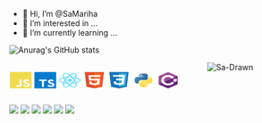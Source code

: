 - 👋 Hi, I’m @SaMariha
- 👀 I’m interested in ...
- 🌱 I’m currently learning ...



![Anurag's GitHub stats](https://github-readme-stats.vercel.app/api/top-langs/?username=SaMariha&show_icons=true&theme=radical)

<img align="right" alt="Sa-Drawn" height="140" width="150"  src="https://lh3.googleusercontent.com/pw/ADCreHckE_EKCecUM4Qt3rLK3XoJAroJ8D-IjwKWgf2qfRqrzt786N_oi4h8xKqSOF5geKm6yva1u6PUQQ_TeIGNwhgLL0-M4bwPLR5tLsk6mUBYryfGsUdDunjqzeCD3NirOyQVKWe7qB8lQpGdO8YdY5XgTZ4CDN4zApGNoIqAKMZ_CaX8-NCwehyaR4CQek8X_Oy40OdsDrHM6R1E0Dyp9iURqb1WR-tI3CotcnRJ3k1fRZkHxp2VgO4cIG8jjBnmV1XmjPVfdME5gUqEZ53_9MH17BUuB0iWV4ulAx3-jQsvpFdjZdGV3-_xEStxc8M6NUKV6FApSTpeQBFUKHuPr1LDy3kwaD3EKMgAX_WccojBcetMk_8Am1Hz68s2KEOBjQ-WojYljY3r-kEQHSsV_QoJdS3t7PdYEIOm5d99NfT8cNWBU2cSabFNFJrtKu7VNs-qZUAOgcdxtxtZHN7Kl4KJtzLju5dCUVowV9S5PyAxVBPbqkL3Mgehgy8NT38VHP1gAKrdWsx5dAig7vdgKIMbS44sc8jk2Y1Nwwd7a5zcyK3nWeFMmyQxbYpIU7LaV9OaF23-2KfIS0gECDNTkROWffU-d2etBCl5nhUfrKx5VxVrh_UI26moLrP38s1vrncayoVZ9URCeEWmoYnImWBje5VVEUJ3do0Uay0UZBigQYfH64jhFhK42hRPp8nKBoohkzLMYkylWw2W9BJdC5TXKq6AuRvIRcgaaNU7EMUQDg4fe2pMi4PEb7MFEg04OcXX6FqOE6-0LMjO5ME_kaMWvIMBEEqnpcN5lLfAWGrQ9IplhD4XDfbtTRRgDtQu72GQ1wP0xf5CJj4Sk5dp6nij59P9Bv0lcGWQxzBP4n47YALS0YOVCrHA6MAHo-2BxreLWNBlLLbI7piIIXMoL5jThMzZzmfYXwcEMFmk3Pvw_6P5q8S951dW9nVpGv4=w720-h664-s-no?authuser=0">

<div style="display: inline_block"><br>
  <img align="center" alt="Rafa-Js" height="30" width="40" src="https://raw.githubusercontent.com/devicons/devicon/master/icons/javascript/javascript-plain.svg">
  <img align="center" alt="Rafa-Ts" height="30" width="40" src="https://raw.githubusercontent.com/devicons/devicon/master/icons/typescript/typescript-plain.svg">
  <img align="center" alt="Rafa-React" height="30" width="40" src="https://raw.githubusercontent.com/devicons/devicon/master/icons/react/react-original.svg">
  <img align="center" alt="Rafa-HTML" height="30" width="40" src="https://raw.githubusercontent.com/devicons/devicon/master/icons/html5/html5-original.svg">
  <img align="center" alt="Rafa-CSS" height="30" width="40" src="https://raw.githubusercontent.com/devicons/devicon/master/icons/css3/css3-original.svg">
  <img align="center" alt="Rafa-Python" height="30" width="40" src="https://raw.githubusercontent.com/devicons/devicon/master/icons/python/python-original.svg">
  <img align="center" alt="Rafa-Csharp" height="30" width="40" src="https://raw.githubusercontent.com/devicons/devicon/master/icons/csharp/csharp-original.svg">
  
</div>

##
<div> 
  <a href="https://www.youtube.com/channel/UC_-uuuZbY0AAt9CViNzvc-Q" target="_blank"><img src="https://img.shields.io/badge/YouTube-FF0000?style=for-the-badge&logo=youtube&logoColor=white" target="_blank"></a>
  <a href="https://instagram.com/rafaballerini" target="_blank"><img src="https://img.shields.io/badge/-Instagram-%23E4405F?style=for-the-badge&logo=instagram&logoColor=white" target="_blank"></a>
 	<a href="https://www.twitch.tv/rafaballerinii" target="_blank"><img src="https://img.shields.io/badge/Twitch-9146FF?style=for-the-badge&logo=twitch&logoColor=white" target="_blank"></a>
 <a href="https://discord.gg/wagxzStdcR" target="_blank"><img src="https://img.shields.io/badge/Discord-7289DA?style=for-the-badge&logo=discord&logoColor=white" target="_blank"></a> 
  <a href = "mailto:contatorafaballerini@gmail.com"><img src="https://img.shields.io/badge/-Gmail-%23333?style=for-the-badge&logo=gmail&logoColor=white" target="_blank"></a>
  <a href="https://www.linkedin.com/in/rafaella-ballerini-45875016a" target="_blank"><img src="https://img.shields.io/badge/-LinkedIn-%230077B5?style=for-the-badge&logo=linkedin&logoColor=white" target="_blank"></a> 
<!---

SaMariha/SaMariha is a ✨ special ✨ repository because its `README.md` (this file) appears on your GitHub profile.
You can click the Preview link to take a look at your changes.
--->
